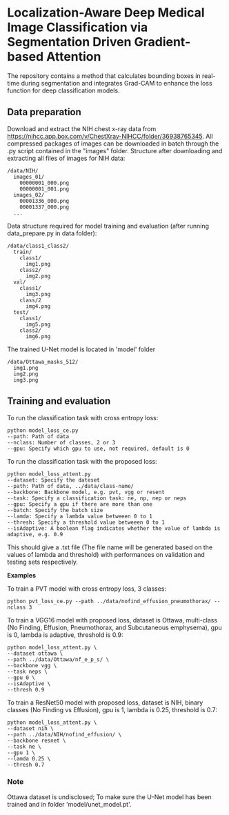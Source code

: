 # Localization-Aware Deep Medical Image Classification via Segmentation Driven Gradient-based Attention
The repository contains a method that calculates bounding boxes in real-time during segmentation and integrates Grad-CAM to enhance the loss function for deep classification models.

## Data preparation
Download and extract the NIH chest x-ray data from https://nihcc.app.box.com/v/ChestXray-NIHCC/folder/36938765345. All compressed packages of images can be downloaded in batch through the .py script contained in the "images" folder. Structure after downloading and extracting all files of images for NIH data:
```
/data/NIH/
  images_01/
    00000001_000.png
    00000001_001.png
  images_02/
    00001336_000.png
    00001337_000.png
  ...
```
Data structure required for model training and evaluation (after running data_prepare.py in data folder):
```
/data/class1_class2/
  train/
    class1/
      img1.png
    class2/
      img2.png
  val/
    class1/
      img3.png
    class/2
      img4.png
  test/
    class1/
      img5.png
    class2/
      img6.png
```
The trained U-Net model is located in 'model' folder
```
/data/Ottawa_masks_512/
  img1.png
  img2.png
  img3.png
```

## Training and evaluation
To run the classification task with cross entropy loss:
```
python model_loss_ce.py 
--path: Path of data
--nclass: Number of classes, 2 or 3 
--gpu: Specify which gpu to use, not required, default is 0
```
To run the classification task with the proposed loss:
```
python model_loss_attent.py 
--dataset: Specify the dateset
--path: Path of data, ../data/class-name/  
--backbone: Backbone model, e.g. pvt, vgg or resent
--task: Specify a classification task: ne, np, nep or neps
--gpu: Specify a gpu if there are more than one
--batch: Specify the batch size
--lamda: Specify a lambda value betweeen 0 to 1
--thresh: Specify a threshold value betweeen 0 to 1
--isAdaptive: A boolean flag indicates whether the value of lambda is adaptive, e.g. 0.9
```
This should give a .txt file (The file name will be generated based on the values of lambda and threshold) with performances on validation and testing sets respectively.

__Examples__

To train a PVT model with cross entropy loss, 3 classes:
```
python pvt_loss_ce.py --path ../data/nofind_effusion_pneumothorax/ --nclass 3
```
To train a VGG16 model with proposed loss, dataset is Ottawa, multi-class (No Finding, Effusion, Pneumothorax, and Subcutaneous emphysema), gpu is 0, lambda is adaptive, threshold is 0.9:
```
python model_loss_attent.py \
--dataset ottawa \
--path ../data/Ottawa/nf_e_p_s/ \
--backbone vgg \
--task neps \
--gpu 0 \
--isAdaptive \
--thresh 0.9

```
To train a ResNet50 model with proposed loss, dataset is NIH, binary classes (No Finding vs Effusion), gpu is 1, lambda is 0.25, threshold is 0.7:
```
python model_loss_attent.py \
--dataset nih \
--path ../data/NIH/nofind_effusion/ \
--backbone resnet \
--task ne \
--gpu 1 \
--lamda 0.25 \
--thresh 0.7
```

### Note

Ottawa dataset is undisclosed;
To make sure the U-Net model has been trained and in folder 'model/unet_model.pt'.
